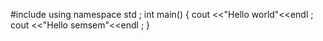 #include <iostream>
using namespace std ;
int main()
{
cout <<"Hello world"<<endl ;
cout <<"Hello semsem"<<endl ;
}

